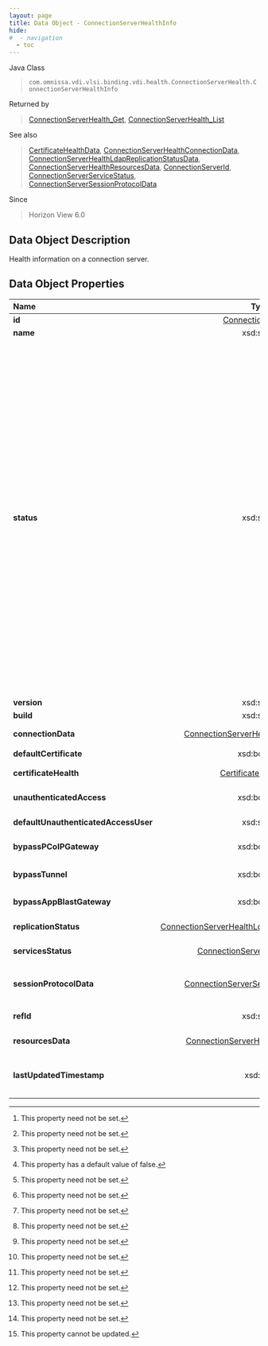 ```yaml
---
layout: page
title: Data Object - ConnectionServerHealthInfo
hide:
#  - navigation
  - toc
---
```






Java Class
> `com.omnissa.vdi.vlsi.binding.vdi.health.ConnectionServerHealth.ConnectionServerHealthInfo`

Returned by
> [ConnectionServerHealth_Get](vdi.health.ConnectionServerHealth.md#get), [ConnectionServerHealth_List](vdi.health.ConnectionServerHealth.md#list)

See also
> [CertificateHealthData](vdi.health.CertificateHealthData.md), [ConnectionServerHealthConnectionData](vdi.health.ConnectionServerHealth.ConnectionData.md), [ConnectionServerHealthLdapReplicationStatusData](vdi.health.ConnectionServerHealth.LdapReplicationStatusData.md), [ConnectionServerHealthResourcesData](vdi.health.ConnectionServerHealth.ConnectionServerHealthResourcesData.md), [ConnectionServerId](vdi.entity.ConnectionServerId.md), [ConnectionServerServiceStatus](vdi.health.ConnectionServerHealth.ConnectionServerServiceStatus.md), [ConnectionServerSessionProtocolData](vdi.health.ConnectionServerHealth.ConnectionServerSessionProtocolData.md)

Since
> Horizon View 6.0


## Data Object Description

Health information on a connection server.

## Data Object Properties

 Name | Type | Description
:---|:---:|:---
**id**| [ConnectionServerId](vdi.entity.ConnectionServerId.md)|  The ID for this connection server.
**name**|  xsd:string|  The name of this connection server.
**status**|  xsd:string|  The status of this connection server.  **_Since_** Horizon 7.0<br>* This property will be one of:<br><table><tr><th>Value</th><th>Description</th></tr><tr><td>"OK"</td><td>The connection to the connection server is working properly.</td></tr><tr><td>"NOT_RESPONDING"</td><td>The connection server is not responding.</td></tr><tr><td>"UNKNOWN"</td><td>The status of the connection server is not known.</td></tr><tr><td>"ERROR"</td><td>Error occurred when connecting to connection server.</td></tr><tr><td>"RESTART_REQUIRED"</td><td>Connection server needs a restart.</td></tr></table>
**version**|  xsd:string|  The version of the Connection Server.
**build**|  xsd:string|  Build number of the connection server.
**connectionData**| [ConnectionServerHealthConnectionData](vdi.health.ConnectionServerHealth.ConnectionData.md)|  The connection data for this connection server. [^1]
**defaultCertificate**|  xsd:boolean|  Is this the default certificate? [^1]
**certificateHealth**| [CertificateHealthData](vdi.health.CertificateHealthData.md)|  The certificate data for this connection server. [^1]
**unauthenticatedAccess**|  xsd:boolean|  Whether unauthenticated access is enabled.  **_Since_** Horizon 7.10 [^5]
**defaultUnauthenticatedAccessUser**|  xsd:string|  Default username for unauthenticated access.  **_Since_** Horizon 7.10 [^1]
**bypassPCoIPGateway**|  xsd:boolean|  Whether to bypass PCoIP Secure Gateway  **_Since_** Horizon 7.10 [^1]
**bypassTunnel**|  xsd:boolean|  Whether to bypass HTTP(S) secure tunnel connection.  **_Since_** Horizon 7.10 [^1]
**bypassAppBlastGateway**|  xsd:boolean|  Whether to bypass Blast Secure Gateway  **_Since_** Horizon 7.10 [^1]
**replicationStatus**| [ConnectionServerHealthLdapReplicationStatusData[]](vdi.health.ConnectionServerHealth.LdapReplicationStatusData.md)|  Details about the Ldap replication from replica servers.  **_Since_** Horizon 7.10 [^1]
**servicesStatus**| [ConnectionServerServiceStatus[]](vdi.health.ConnectionServerHealth.ConnectionServerServiceStatus.md)|  Status of the connection server services.  **_Since_** Horizon 7.10 [^1]
**sessionProtocolData**| [ConnectionServerSessionProtocolData[]](vdi.health.ConnectionServerHealth.ConnectionServerSessionProtocolData.md)|  PCoIP, BLAST, or RDP sessions when client directly connects to the connection server.  **_Since_** Horizon 7.10 [^1]
**refId**|  xsd:string|  Reference ID used for this connection server.  **_Since_** Horizon 7.10 [^1]
**resourcesData**| [ConnectionServerHealthResourcesData](vdi.health.ConnectionServerHealth.ConnectionServerHealthResourcesData.md)|  Resources data of the connection server.  **_Since_** Horizon 7.11 [^1]
**lastUpdatedTimestamp**|  xsd:long|  The timestamp in milliseconds when the last update was obtained. Measured as epoch time.  **_Since_** Horizon 7.12 [^1] [^2]
 


 


[^1]: This property need not be set.
[^2]: This property cannot be updated.
[^5]: This property has a default value of false.